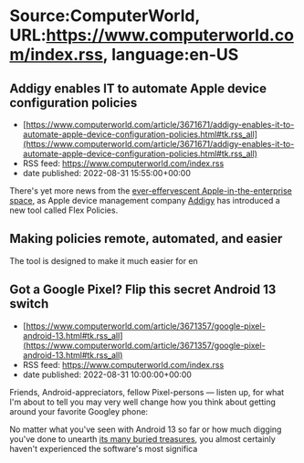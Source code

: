 # Source:ComputerWorld, URL:https://www.computerworld.com/index.rss, language:en-US

## Addigy enables IT to automate Apple device configuration policies
 - [https://www.computerworld.com/article/3671671/addigy-enables-it-to-automate-apple-device-configuration-policies.html#tk.rss_all](https://www.computerworld.com/article/3671671/addigy-enables-it-to-automate-apple-device-configuration-policies.html#tk.rss_all)
 - RSS feed: https://www.computerworld.com/index.rss
 - date published: 2022-08-31 15:55:00+00:00

<article>
	<section class="page">
<p>There's yet more news from the <a href="https://www.computerworld.com/article/3666731/apple-mdm-industry-outlook-mergers-acquisitions.html">ever-effervescent Apple-in-the-enterprise space</a>, as Apple device management company <a href="http://www.addigy.com/" rel="nofollow">Addigy</a> has introduced a new tool called Flex Policies.</p><h2><strong>Making policies remote, automated, and easier</strong></h2>
<p>The tool is designed to make it much easier for en

## Got a Google Pixel? Flip this secret Android 13 switch
 - [https://www.computerworld.com/article/3671357/google-pixel-android-13.html#tk.rss_all](https://www.computerworld.com/article/3671357/google-pixel-android-13.html#tk.rss_all)
 - RSS feed: https://www.computerworld.com/index.rss
 - date published: 2022-08-31 10:00:00+00:00

<article>
	<section class="page">
<p>Friends, Android-appreciators, fellow Pixel-persons — listen up, for what I'm about to tell you may very well change how you think about getting around your favorite Googley phone:</p><p>No matter what you've seen with Android 13 so far or how much digging you've done to unearth <a href="https://www.computerworld.com/article/3670129/android-13-treasures.html">its many buried treasures</a>, you almost certainly haven't experienced the software's most significa

